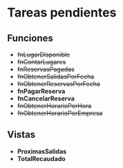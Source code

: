 # Tareas pendientes

## Funciones
- ~~fnLugarDisponible~~
- ~~fnContarLugares~~
- ~~fnReservasPagadas~~
- ~~fnObtenerSalidasPorFecha~~
- ~~fnObtenerReservasPorFecha~~
- **fnPagarReserva**
- **fnCancelarReserva**
- ~~fnObtenerHorarioPorHora~~
- ~~fnObtenerHorarioPorEmpresa~~


## Vistas
- **ProximasSalidas**
- **TotalRecaudado**

